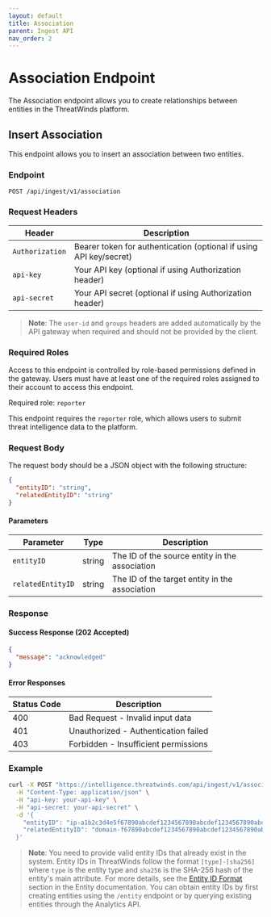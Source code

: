 ```yaml
---
layout: default
title: Association
parent: Ingest API
nav_order: 2
---
```


# Association Endpoint

The Association endpoint allows you to create relationships between entities in the ThreatWinds platform.

## Insert Association

This endpoint allows you to insert an association between two entities.

### Endpoint

```
POST /api/ingest/v1/association
```

### Request Headers

| Header | Description |
|--------|-------------|
| `Authorization` | Bearer token for authentication (optional if using API key/secret) |
| `api-key` | Your API key (optional if using Authorization header) |
| `api-secret` | Your API secret (optional if using Authorization header) |

> **Note**: The `user-id` and `groups` headers are added automatically by the API gateway when required and should not be provided by the client.

### Required Roles

Access to this endpoint is controlled by role-based permissions defined in the gateway. Users must have at least one of the required roles assigned to their account to access this endpoint.

Required role: `reporter`

This endpoint requires the `reporter` role, which allows users to submit threat intelligence data to the platform.

### Request Body

The request body should be a JSON object with the following structure:

```json
{
  "entityID": "string",
  "relatedEntityID": "string"
}
```

#### Parameters

| Parameter | Type | Description |
|-----------|------|-------------|
| `entityID` | string | The ID of the source entity in the association |
| `relatedEntityID` | string | The ID of the target entity in the association |

### Response

#### Success Response (202 Accepted)

```json
{
  "message": "acknowledged"
}
```

#### Error Responses

| Status Code | Description |
|-------------|-------------|
| 400 | Bad Request - Invalid input data |
| 401 | Unauthorized - Authentication failed |
| 403 | Forbidden - Insufficient permissions |

### Example

```bash
curl -X POST "https://intelligence.threatwinds.com/api/ingest/v1/association" \
  -H "Content-Type: application/json" \
  -H "api-key: your-api-key" \
  -H "api-secret: your-api-secret" \
  -d '{
    "entityID": "ip-a1b2c3d4e5f67890abcdef1234567890abcdef1234567890abcdef1234567890",
    "relatedEntityID": "domain-f67890abcdef1234567890abcdef1234567890abcdef1234567890a1b2c3d4e5"
  }'
```

> **Note**: You need to provide valid entity IDs that already exist in the system. Entity IDs in ThreatWinds follow the format `[type]-[sha256]` where `type` is the entity type and `sha256` is the SHA-256 hash of the entity's main attribute. For more details, see the [Entity ID Format](#entity-id-format) section in the Entity documentation. You can obtain entity IDs by first creating entities using the `/entity` endpoint or by querying existing entities through the Analytics API.
